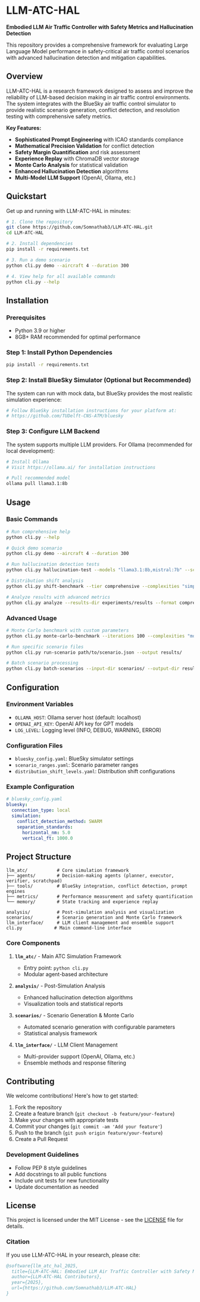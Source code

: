 # LLM-ATC-HAL

**Embodied LLM Air Traffic Controller with Safety Metrics and Hallucination Detection**

This repository provides a comprehensive framework for evaluating Large Language Model performance in safety-critical air traffic control scenarios with advanced hallucination detection and mitigation capabilities.

## Overview

LLM-ATC-HAL is a research framework designed to assess and improve the reliability of LLM-based decision making in air traffic control environments. The system integrates with the BlueSky air traffic control simulator to provide realistic scenario generation, conflict detection, and resolution testing with comprehensive safety metrics.

**Key Features:**
- **Sophisticated Prompt Engineering** with ICAO standards compliance
- **Mathematical Precision Validation** for conflict detection
- **Safety Margin Quantification** and risk assessment
- **Experience Replay** with ChromaDB vector storage
- **Monte Carlo Analysis** for statistical validation
- **Enhanced Hallucination Detection** algorithms
- **Multi-Model LLM Support** (OpenAI, Ollama, etc.)

## Quickstart

Get up and running with LLM-ATC-HAL in minutes:

```bash
# 1. Clone the repository
git clone https://github.com/Somnathab3/LLM-ATC-HAL.git
cd LLM-ATC-HAL

# 2. Install dependencies
pip install -r requirements.txt

# 3. Run a demo scenario
python cli.py demo --aircraft 4 --duration 300

# 4. View help for all available commands
python cli.py --help
```

## Installation

### Prerequisites
- Python 3.9 or higher
- 8GB+ RAM recommended for optimal performance

### Step 1: Install Python Dependencies
```bash
pip install -r requirements.txt
```

### Step 2: Install BlueSky Simulator (Optional but Recommended)
The system can run with mock data, but BlueSky provides the most realistic simulation experience:

```bash
# Follow BlueSky installation instructions for your platform at:
# https://github.com/TUDelft-CNS-ATM/bluesky
```

### Step 3: Configure LLM Backend
The system supports multiple LLM providers. For Ollama (recommended for local development):

```bash
# Install Ollama
# Visit https://ollama.ai/ for installation instructions

# Pull recommended model
ollama pull llama3.1:8b
```

## Usage

### Basic Commands

```bash
# Run comprehensive help
python cli.py --help

# Quick demo scenario
python cli.py demo --aircraft 4 --duration 300

# Run hallucination detection tests
python cli.py hallucination-test --models "llama3.1:8b,mistral:7b" --scenarios 50

# Distribution shift analysis
python cli.py shift-benchmark --tier comprehensive --complexities "simple,moderate,complex"

# Analyze results with advanced metrics
python cli.py analyze --results-dir experiments/results --format comprehensive
```

### Advanced Usage

```bash
# Monte Carlo benchmark with custom parameters
python cli.py monte-carlo-benchmark --iterations 100 --complexities "moderate,complex" --model "llama3.1:8b"

# Run specific scenario files
python cli.py run-scenario path/to/scenario.json --output results/

# Batch scenario processing
python cli.py batch-scenarios --input-dir scenarios/ --output-dir results/
```

## Configuration

### Environment Variables
- `OLLAMA_HOST`: Ollama server host (default: localhost)
- `OPENAI_API_KEY`: OpenAI API key for GPT models
- `LOG_LEVEL`: Logging level (INFO, DEBUG, WARNING, ERROR)

### Configuration Files
- `bluesky_config.yaml`: BlueSky simulator settings
- `scenario_ranges.yaml`: Scenario parameter ranges
- `distribution_shift_levels.yaml`: Distribution shift configurations

### Example Configuration
```yaml
# bluesky_config.yaml
bluesky:
  connection_type: local
  simulation:
    conflict_detection_method: SWARM
    separation_standards:
      horizontal_nm: 5.0
      vertical_ft: 1000.0
```

## Project Structure

```
llm_atc/           # Core simulation framework
├── agents/        # Decision-making agents (planner, executor, verifier, scratchpad)
├── tools/         # BlueSky integration, conflict detection, prompt engines
├── metrics/       # Performance measurement and safety quantification
└── memory/        # State tracking and experience replay

analysis/          # Post-simulation analysis and visualization
scenarios/         # Scenario generation and Monte Carlo framework
llm_interface/     # LLM client management and ensemble support
cli.py            # Main command-line interface
```

### Core Components

1. **`llm_atc/`** - Main ATC Simulation Framework
   - Entry point: `python cli.py`
   - Modular agent-based architecture

2. **`analysis/`** - Post-Simulation Analysis
   - Enhanced hallucination detection algorithms
   - Visualization tools and statistical reports

3. **`scenarios/`** - Scenario Generation & Monte Carlo
   - Automated scenario generation with configurable parameters
   - Statistical analysis framework

4. **`llm_interface/`** - LLM Client Management
   - Multi-provider support (OpenAI, Ollama, etc.)
   - Ensemble methods and response filtering

## Contributing

We welcome contributions! Here's how to get started:

1. Fork the repository
2. Create a feature branch (`git checkout -b feature/your-feature`)
3. Make your changes with appropriate tests
4. Commit your changes (`git commit -am 'Add your feature'`)
5. Push to the branch (`git push origin feature/your-feature`)
6. Create a Pull Request

### Development Guidelines
- Follow PEP 8 style guidelines
- Add docstrings to all public functions
- Include unit tests for new functionality
- Update documentation as needed

## License

This project is licensed under the MIT License - see the [LICENSE](LICENSE) file for details.

### Citation

If you use LLM-ATC-HAL in your research, please cite:

```bibtex
@software{llm_atc_hal_2025,
  title={LLM-ATC-HAL: Embodied LLM Air Traffic Controller with Safety Metrics},
  author={LLM-ATC-HAL Contributors},
  year={2025},
  url={https://github.com/Somnathab3/LLM-ATC-HAL}
}
```
